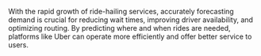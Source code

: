 With the rapid growth of ride-hailing services, accurately forecasting demand is crucial for reducing wait times, improving driver availability, and optimizing routing. By predicting where and when rides are needed, platforms like Uber can operate more efficiently and offer better service to users.
